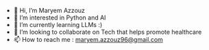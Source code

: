 - 👋 Hi, I’m Maryem Azzouz
- 👀 I’m interested in Python and  AI 
- 🌱 I’m currently learning LLMs :) 
- 💞️ I’m looking to collaborate on Tech that helps promote healthcare
- 📫 How to reach me : maryem.azzouz96@gmail.com

<!---
MariumAZ/MariumAZ is a ✨ special ✨ repository because its `README.md` (this file) appears on your GitHub profile.
You can click the Preview link to take a look at your changes.
--->
